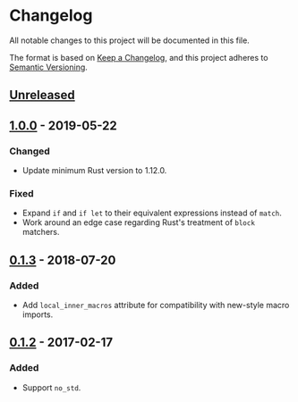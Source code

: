 # Changelog
All notable changes to this project will be documented in this file.

The format is based on [Keep a Changelog](https://keepachangelog.com/en/1.0.0/),
and this project adheres to [Semantic Versioning](https://semver.org/spec/v2.0.0.html).

## [Unreleased]

## [1.0.0] - 2019-05-22
### Changed
- Update minimum Rust version to 1.12.0.

### Fixed
- Expand `if` and `if let` to their equivalent expressions instead of `match`.
- Work around an edge case regarding Rust's treatment of `block` matchers.

## [0.1.3] - 2018-07-20
### Added
- Add `local_inner_macros` attribute for compatibility with new-style macro imports.

## [0.1.2] - 2017-02-17
### Added
- Support `no_std`.

[Unreleased]: https://github.com/lfairy/if_chain/compare/v1.0.0...HEAD
[1.0.0]: https://github.com/lfairy/if_chain/compare/v0.1.3...v1.0.0
[0.1.3]: https://github.com/lfairy/if_chain/compare/v0.1.2...v0.1.3
[0.1.2]: https://github.com/lfairy/if_chain/compare/v0.1.1...v0.1.2
